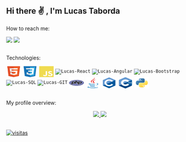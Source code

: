 <!-- - 👋 Hi there, I’m Lucas Taborda da Rocha
- 👀 I’m interested in learning 
- 📚 I’m currently studying Analysis and Systems Development
- 🤝 I’m looking to collaborate with other developers 
- 📫 How to reach me: llucas352@gmail.com and www.linkedin.com/in/lucas-taborda-b03666169 -->

## Hi there ✌️ , I'm Lucas Taborda
  How to reach me: 
  
<a href = "mailto:llucas352@gmail.com"><img src="https://img.shields.io/badge/Gmail-D14836?style=for-the-badge&logo=gmail&logoColor=white" target="_blank"></a>
  <a href= "https://www.linkedin.com/in/lucas-taborda-b03666169" target="_blank"><img src="https://img.shields.io/badge/-LinkedIn-%230077B5?style=for-the-badge&logo=linkedin&logoColor=white" target="_blank"></a> 
  
  ##
<div><p>Technologies: </p></div>
  <code><img align="center" alt="Lucas-HTML" height="30" width="40" src="https://raw.githubusercontent.com/devicons/devicon/master/icons/html5/html5-original.svg"></code>
  <code><img align="center" alt="Lucas-CSS" height="30" width="40" src="https://raw.githubusercontent.com/devicons/devicon/master/icons/css3/css3-original.svg"></code>
   <code><img align="center" alt="Lucas-JS" height="30" width="40" src="https://raw.githubusercontent.com/devicons/devicon/master/icons/javascript/javascript-plain.svg"></code>
   <code><img align="center" alt="Lucas-React" height="30" width="40" src="https://cdn.jsdelivr.net/gh/devicons/devicon/icons/react/react-original-wordmark.svg"></code>
    <code><img align="center" alt="Lucas-Angular" height="30" width="40" src="https://cdn.jsdelivr.net/gh/devicons/devicon/icons/angular/angular-original-wordmark.svg"></code>
   <code><img align="center" alt="Lucas-Bootstrap" height="30" width="40" src="https://cdn.jsdelivr.net/gh/devicons/devicon/icons/bootstrap/bootstrap-plain.svg"></code>
   <code><img align="center" alt="Lucas-SQL" height="30" width="40" src="https://cdn.jsdelivr.net/gh/devicons/devicon/icons/microsoftsqlserver/microsoftsqlserver-plain.svg"></code>
   <code><img align="center" alt="Lucas-GIT" height="30" width="40" src="https://cdn.jsdelivr.net/gh/devicons/devicon/icons/git/git-original-wordmark.svg"></code>
   <code><img align="center" alt="Lucas-PHP" height="30" width="40" src="https://raw.githubusercontent.com/devicons/devicon/master/icons/php/php-original.svg"></code>
  <code><img align="center" alt="Lucas-Java" height="30" width="40" src="https://raw.githubusercontent.com/devicons/devicon/master/icons/java/java-original.svg"></code>
  <code><img align="center" alt="Lucas-C" height="30" width="40" src="https://raw.githubusercontent.com/devicons/devicon/master/icons/c/c-original.svg"></code>
  <code><img align="center" alt="Lucas-C++" height="30" width="40" src="https://raw.githubusercontent.com/devicons/devicon/master/icons/cplusplus/cplusplus-original.svg"></code>
  <code><img align="center" alt="Lucas-Python" height="30" width="40" src="https://raw.githubusercontent.com/devicons/devicon/master/icons/python/python-original.svg"></code>
  
  ##
My profile overview:
<div align="center">
  <a href="https://github.com/LucasTaborda99">
  <img height="180em" src="https://github-readme-stats.vercel.app/api?username=LucasTaborda99&show_icons=true&theme=dark&include_all_commits=true&count_private=true"/>
  <img height="180em" src="https://github-readme-stats.vercel.app/api/top-langs/?username=LucasTaborda99&layout=compact&langs_count=7&theme=dark"/>
</div>
<br />

 ![visitas](https://visitor-badge.laobi.icu/badge?page_id=LucasTaborda99)

  ##
